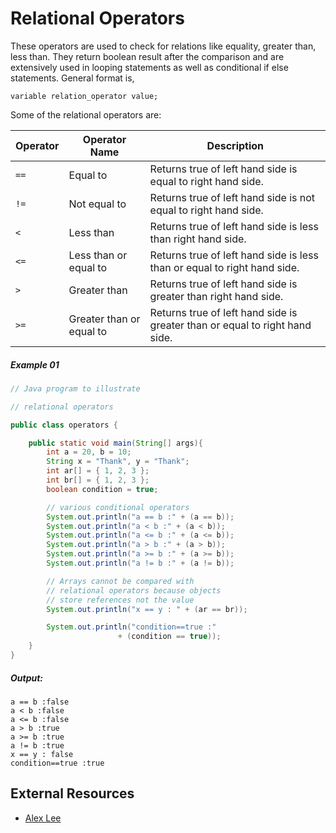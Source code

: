 # Relational Operators

These operators are used to check for relations like equality, greater than, less than. They return boolean result after the comparison and are extensively used in looping statements as well as conditional if else statements. General format is,

	variable relation_operator value; 

Some of the relational operators are:

|Operator|Operator Name|Description|
|---|---|---|
|`==`|Equal to|Returns true of left hand side is equal to right hand side.|
|`!=`|Not equal to|Returns true of left hand side is not equal to right hand side.|
|`<`|Less than|Returns true of left hand side is less than right hand side.|
|`<=`|Less than or equal to|Returns true of left hand side is less than or equal to right hand side.|
|`>`|Greater than|Returns true of left hand side is greater than right hand side.|
|`>=`|Greater than or equal to|Returns true of left hand side is greater than or equal to right hand side.|

##### Example 01

```java
// Java program to illustrate 

// relational operators 

public class operators { 

	public static void main(String[] args){
		int a = 20, b = 10; 
		String x = "Thank", y = "Thank"; 
		int ar[] = { 1, 2, 3 }; 
		int br[] = { 1, 2, 3 }; 
		boolean condition = true; 

		// various conditional operators 
		System.out.println("a == b :" + (a == b)); 
		System.out.println("a < b :" + (a < b)); 
		System.out.println("a <= b :" + (a <= b)); 
		System.out.println("a > b :" + (a > b)); 
		System.out.println("a >= b :" + (a >= b)); 
		System.out.println("a != b :" + (a != b)); 

		// Arrays cannot be compared with 
		// relational operators because objects 
		// store references not the value 
		System.out.println("x == y : " + (ar == br)); 

		System.out.println("condition==true :"
						+ (condition == true)); 
	} 
} 
```

##### Output:

	a == b :false   
	a < b :false   
	a <= b :false   
	a > b :true   
	a >= b :true   
	a != b :true   
	x == y : false   
	condition==true :true

## External Resources

* [Alex Lee](https://www.youtube.com/watch?v=jRdPsDjW8DY&list=PL59LTecnGM1NRUyune3SxzZlYpZezK-oQ&index=11)